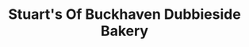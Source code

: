 ---
title: "Stuart's Of Buckhaven Dubbieside Bakery"
url: /leven/stuarts-of-buckhaven-dubbieside-bakery/
shop: Bäckerei
---